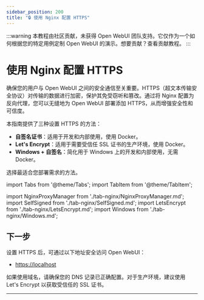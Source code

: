 ```yaml
---
sidebar_position: 200
title: "🔒 使用 Nginx 配置 HTTPS"
---
```


:::warning
本教程由社区贡献，未获得 Open WebUI 团队支持。它仅作为一个如何根据您的特定用例定制 Open WebUI 的演示。想要贡献？查看贡献教程。
:::

# 使用 Nginx 配置 HTTPS

确保您的用户与 Open WebUI 之间的安全通信至关重要。HTTPS（超文本传输安全协议）对传输的数据进行加密，保护其免受窃听和篡改。通过将 Nginx 配置为反向代理，您可以无缝地为 Open WebUI 部署添加 HTTPS，从而增强安全性和可信度。

本指南提供了三种设置 HTTPS 的方法：

- **自签名证书**：适用于开发和内部使用，使用 Docker。
- **Let's Encrypt**：适用于需要受信任 SSL 证书的生产环境，使用 Docker。
- **Windows + 自签名**：简化用于 Windows 上的开发和内部使用，无需 Docker。

选择最适合您部署需求的方法。


import Tabs from '@theme/Tabs';
import TabItem from '@theme/TabItem';

import NginxProxyManager from './tab-nginx/NginxProxyManager.md';
import SelfSigned from './tab-nginx/SelfSigned.md';
import LetsEncrypt from './tab-nginx/LetsEncrypt.md';
import Windows from './tab-nginx/Windows.md';

<Tabs>
  <TabItem value="NginxProxyManager" label="Nginx 代理管理器">
    <NginxProxyManager />
  </TabItem>
  <TabItem value="letsencrypt" label="Let's Encrypt">
    <LetsEncrypt />
  </TabItem>
  <TabItem value="selfsigned" label="自签名">
    <SelfSigned />
  </TabItem>
  <TabItem value="windows" label="Windows">
    <Windows />
  </TabItem>
</Tabs>


## 下一步

设置 HTTPS 后，可通过以下地址安全访问 Open WebUI：

- [https://localhost](https://localhost)

如果使用域名，请确保您的 DNS 记录已正确配置。对于生产环境，建议使用 Let's Encrypt 以获取受信任的 SSL 证书。

---

